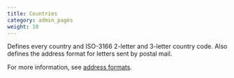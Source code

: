 ```yaml
---
title: Countries
category: admin_pages
weight: 10
---
```


Defines every country and ISO-3166 2-letter and 3-letter country code. Also defines the address format for letters sent by postal mail.

For more information, see [address formats](/user/localization/address_formats/). 
